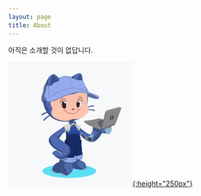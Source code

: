 ```yaml
---
layout: page
title: About
---
```


아직은 소개할 것이 없답니다. 

[![Electronic Nomad's Octocat](/media/common/electronicnomad_octocat.png){:height="250px"}](https://myoctocat.com/)
